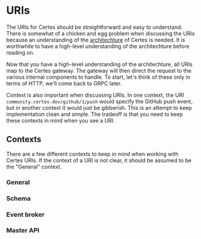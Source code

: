 # URIs

The URIs for Certes should be straightforward and easy to understand. There is somewhat of a chicken and egg problem when discussing the URIs because an understanding of the [architechture](#todo) of Certes is needed. It is worthwhile to have a high-level understanding of the architechture before reading on.

Now that you have a high-level understanding of the architechture, all URIs map to the Certes gateway. The gateway will then direct the request to the various internal components to handle. To start, let's think of these only in terms of HTTP, we'll come back to GRPC later.

Context is also important when discussing URIs. In one context, the URI `community.certes.dev/github/1/push` would specify the GitHub push event, but in another context it would just be gibberish. This is an attempt to keep implementation clean and simple. The tradeoff is that you need to keep these contexts in mind when you see a URI.

## Contexts

There are a few different contexts to keep in mind when working with Certes URIs. If the context of a URI is not clear, it should be assumed to be the "General" context.

### General

### Schema

### Event broker

### Master API
